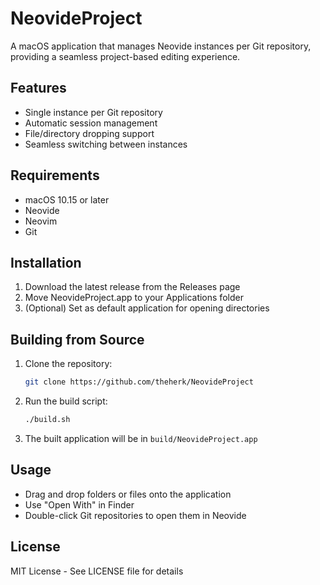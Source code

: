 # NeovideProject

A macOS application that manages Neovide instances per Git repository, providing a seamless project-based editing experience.

## Features

- Single instance per Git repository
- Automatic session management
- File/directory dropping support
- Seamless switching between instances

## Requirements

- macOS 10.15 or later
- Neovide
- Neovim
- Git

## Installation

1. Download the latest release from the Releases page
2. Move NeovideProject.app to your Applications folder
3. (Optional) Set as default application for opening directories

## Building from Source

1. Clone the repository:
   ```bash
   git clone https://github.com/theherk/NeovideProject
   ```

2. Run the build script:
   ```bash
   ./build.sh
   ```

3. The built application will be in `build/NeovideProject.app`

## Usage

- Drag and drop folders or files onto the application
- Use "Open With" in Finder
- Double-click Git repositories to open them in Neovide

## License

MIT License - See LICENSE file for details


